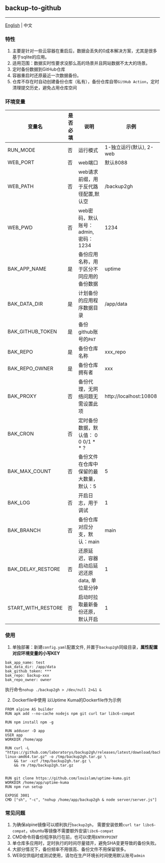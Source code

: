 ## backup-to-github

---

[English](https://github.com/laboratorys/backup2gh/blob/main/README.md) | 中文
### 特性
1. 主要是针对一些云容器在重启后，数据会丢失的0成本解决方案，尤其是很多基于sqlite的应用。
2. 适用范围：数据实时性要求没那么高的场景并且网站数据不太大的场景。
3. 定时备份数据到GitHub仓库
4. 容器重启时还原最近一次数据备份。
5. 仓库不存在时自动创建备份仓库（私有），备份仓库自带`GitHub Action`，定时清理提交历史，避免占用仓库空间
### 环境变量
| 变量名               | 是否必填 | 说明                         | 示例                     |
|-------------------|------|----------------------------|------------------------|
| RUN_MODE          | 否    | 运行模式                       | 1-独立运行(默认), 2-web      |
| WEB_PORT          | 否    | web端口                      | 默认8088                 |
| WEB_PATH           | 否    | web请求前缀，用于反代路径配置,默认空       | /backup2gh             |
| WEB_PWD           | 否    | web密码，默认账号：admin, 密码：1234  | 1234                   |
| BAK_APP_NAME      | 是    | 备份应用名称，用于区分不同应用的备份数据       | uptime                 |
| BAK_DATA_DIR      | 是    | 计划备份的应用程序数据目录              | /app/data              |
| BAK_GITHUB_TOKEN  | 是    | 备份github账号的`PAT`           |                        |
| BAK_REPO          | 是    | 备份仓库名称                     | xxx_repo               |
| BAK_REPO_OWNER    | 是    | 备份仓库拥有者                    | xxx                    |
| BAK_PROXY         | 否    | 备份代理，无网络问题无需设置此项           | http://localhost:10808 |
| BAK_CRON          | 否    | 定时备份数据，默认值：  0 0 0/1 * * ? |                        |
| BAK_MAX_COUNT     | 否    | 备份文件在仓库中保留的最大数量，默认：5       | 5                      |
| BAK_LOG           | 否    | 开启日志，用于调试                  | 1                      |
| BAK_BRANCH        | 否    | 备份仓库对应分支，默认：main           | main                   |
| BAK_DELAY_RESTORE | 否    | 还原延迟，容器启动后延迟还原data, 单位是分钟  | 1                      |
| START_WITH_RESTORE | 否    | 启动时拉取最新备份还原，默认开启           | 1                      |
### 使用
1. 单独部署：新建`config.yaml`配置文件, 并置于`backup2gh`同级目录，**属性配置对应环境变量的小写KEY**
```
bak_app_name: test
bak_data_dir: /app/data
bak_github_token: ***
bak_repo: backup-xxx
bak_repo_owner: owner
```
执行命令`nohup ./backup2gh > /dev/null 2>&1 &`

2. Dockerfile中使用
以Uptime Kuma的Dockerfile作为示例
```
FROM alpine AS builder
RUN apk add --no-cache nodejs npm git curl tar libc6-compat

RUN npm install npm -g

RUN adduser -D app
USER app
WORKDIR /home/app

RUN curl -L "https://github.com/laboratorys/backup2gh/releases/latest/download/backup2gh-linux-amd64.tar.gz" -o /tmp/backup2gh.tar.gz \
    && tar -xzf /tmp/backup2gh.tar.gz \
    && rm /tmp/backup2gh.tar.gz


RUN git clone https://github.com/louislam/uptime-kuma.git
WORKDIR /home/app/uptime-kuma
RUN npm run setup

EXPOSE 3001
CMD ["sh", "-c", "nohup /home/app/backup2gh & node server/server.js"]
```
### 常见问题
1. 为确保alpine镜像可以顺利执行`backup2gh`， 需要安装依赖`curl tar libc6-compat`，ubuntu等镜像不需要额外安装`libc6-compat`
2. CMD命令将备份程序执行在前，也可以使用`ENTRYPOINT`
3. 单仓库多应用时，定时执行的时间尽量错开，避免SHA变更导致的备份失败。
4. 大部分情况下，备份频率不用很高、备份文件不用保留很多。
5. WEB仅供临时或测试使用，请勿在生产环境长时间使用默认账号`admin`
